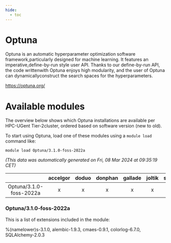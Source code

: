 ```yaml
---
hide:
  - toc
---
```


Optuna
======


Optuna is an automatic hyperparameter optimization software framework,particularly designed for machine learning. It features an imperative,define-by-run style user API. Thanks to our define-by-run API, the code writtenwith Optuna enjoys high modularity, and the user of Optuna can dynamicallyconstruct the search spaces for the hyperparameters.

https://optuna.org/
# Available modules


The overview below shows which Optuna installations are available per HPC-UGent Tier-2cluster, ordered based on software version (new to old).

To start using Optuna, load one of these modules using a `module load` command like:

```shell
module load Optuna/3.1.0-foss-2022a
```

*(This data was automatically generated on Fri, 08 Mar 2024 at 09:35:19 CET)*  

| |accelgor|doduo|donphan|gallade|joltik|skitty|
| :---: | :---: | :---: | :---: | :---: | :---: | :---: |
|Optuna/3.1.0-foss-2022a|x|x|x|x|x|x|


### Optuna/3.1.0-foss-2022a

This is a list of extensions included in the module:

%(namelower)s-3.1.0, alembic-1.9.3, cmaes-0.9.1, colorlog-6.7.0, SQLAlchemy-2.0.3